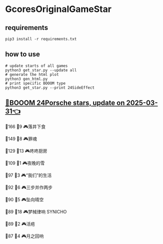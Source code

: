 # GcoresOriginalGameStar

## requirements
```
pip3 install -r requirements.txt
```

## how to use
```
# update starts of all games
python3 get_star.py --update all
# generate the html plot
python3 gen_html.py
# print specific BOOOM type
python3 get_star.py --print 24SideEffect
```

## [🔗BOOOM 24Porsche stars, update on 2025-03-31👈](https://raw.githack.com/sichaozhang1112/GcoresOriginalGameStar/main/html/24Porsche.html) 
🌟166 👥9   🎮落井下食               

🌟149 👥8   🎮罪魂                 

🌟129 👥13  🎮咚咚厨房               

🌟109 👥1   🎮夜晚的雪               

🌟97  👥3   🎮“我们”的生活            

🌟92  👥6   🎮三步并作两步             

🌟90  👥5   🎮坠向晴空               

🌟89  👥18  🎮梦械律响 SYNICHO       

🌟89  👥2   🎮活疮                 

🌟87  👥4   🎮月之回响               

